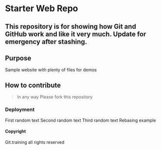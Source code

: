 # Starter Web Repo

This repository is for showing how Git and GitHub work and like it very much. Update for emergency after stashing.
------------------------------------------------------

## Purpose

Sample website with plenty of files for demos

## How to contribute
> In any way
Please fork this repository

### Deployment
First random text
Second random text
Third random text
Rebasing example

#### Copyright
Git.training all rights reserved